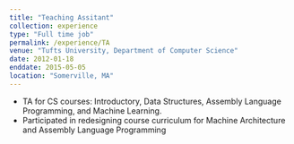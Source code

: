 ```yaml
---
title: "Teaching Assitant"
collection: experience
type: "Full time job"
permalink: /experience/TA
venue: "Tufts University, Department of Computer Science"
date: 2012-01-18
enddate: 2015-05-05
location: "Somerville, MA"
---
```

<ul>
<li>TA for CS courses: Introductory, Data Structures, Assembly Language Programming, and Machine Learning. </li>
<li>Participated in redesigning course curriculum for Machine Architecture and Assembly Language Programming </li>
</ul>
<!-- Heading 1 -->
<!-- ====== -->

<!-- Heading 2 -->
<!-- ====== -->

<!-- Heading 3 -->
<!-- ====== -->
